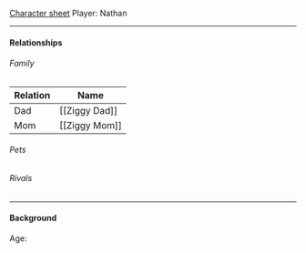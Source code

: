 [Character sheet](https://www.dndbeyond.com/profile/Mr_Dubs/characters/54154817)
Player: Nathan

---

#### Relationships
###### Family
Relation | Name
------------ | ------------
Dad | [[Ziggy Dad]]
Mom | [[Ziggy Mom]]
###### Pets

###### Rivals

---

#### Background
Age: 
<Description>